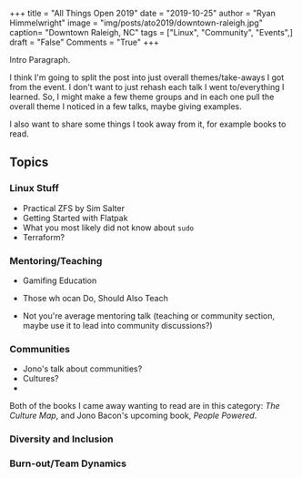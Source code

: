 +++
title  = "All Things Open 2019"
date   = "2019-10-25"
author = "Ryan Himmelwright"
image  = "img/posts/ato2019/downtown-raleigh.jpg"
caption= "Downtown Raleigh, NC"
tags   = ["Linux", "Community", "Events",]
draft  = "False"
Comments = "True"
+++

Intro Paragraph.

<!--more-->

I think I'm going to split the post into just overall themes/take-aways I got
from the event. I don't want to just rehash each talk I went to/everything I
learned. So, I might make a few theme groups and in each one pull the overall
theme I noticed in a few talks, maybe giving examples.

I also want to share some things I took away from it, for example books to
read.



## Topics


### Linux Stuff
- Practical ZFS by Sim Salter
- Getting Started with Flatpak
- What you most likely did not know about `sudo`
- Terraform?


### Mentoring/Teaching
- Gamifing Education
- Those wh ocan Do, Should Also Teach

- Not you're average mentoring talk (teaching or community section, maybe use
    it to lead into community discussions?)

### Communities
- Jono's talk about communities?
- Cultures?
-

Both of the books I came away wanting to read are in this category: *The
Culture  Map*, and Jono Bacon's upcoming book, *People Powered*.

### Diversity and Inclusion


### Burn-out/Team Dynamics



